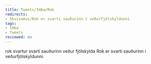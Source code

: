 ```yaml
---
title: Tweets/Imba/Rok
redirects:
- Skvisumus/Rok er svarti sauðurinn í veðurfjölskyldunni.
tags:
- Imba
- Tweets
reviewed: no
---
```

<vocabulary>
rok
svartur
svarti sauðurinn
veður
fjölskylda
</vocabulary>
<Tweet
data-translate="true"audio="Rok.mp3"
id="783029128605802496"
date="1475523666000"
favorites=""
user_name="flaturpilsner"
handle="skvisumus"
user_picture="Tweet-skvisumus-14rupeh.png"
verified=""
>Rok er svarti sauðurinn í veðurfjölskyldunni.</Tweet>
